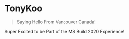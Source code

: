 # TonyKoo

> Saying Hello From Vancouver Canada!

Super Excited to be Part of the MS Build 2020 Experience!
